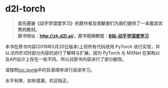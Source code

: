 # d2l-torch

> **首先感谢《动手学深度学习》的原作者及贡献者们为我们提供了一本极其优秀的教材。  
> 原书地址：<http://zh.d2l.ai/>，原书视频教程：[B站-动手学深度学习](https://space.bilibili.com/209599371/channel/detail?cid=23541)**


本书在原书内容(2019年5月20日版本)上将所有代码改用 PyTorch 进行实现，并以*注的形式*对部分内容的进行了解释与扩展。因为 PyTorch 与 MXNet 在架构以及API设计上存在一些不同，所以对原书内容进行了部分删改。


请按照[toc.ipynb](toc.ipynb)中的目录顺序进行阅读学习。


水平有限，如有错漏，欢迎指正。